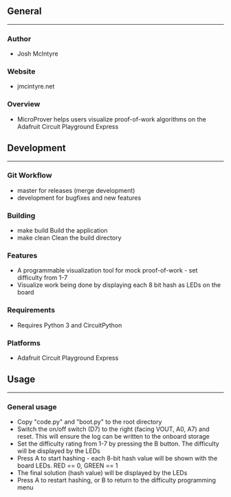 ## General
____________

### Author
* Josh McIntyre

### Website
* jmcintyre.net

### Overview
* MicroProver helps users visualize proof-of-work algorithms on the Adafruit Circuit Playground Express

## Development
________________

### Git Workflow
* master for releases (merge development)
* development for bugfixes and new features

### Building
* make build
Build the application
* make clean
Clean the build directory

### Features
* A programmable visualization tool for mock proof-of-work - set difficulty from 1-7
* Visualize work being done by displaying each 8 bit hash as LEDs on the board 

### Requirements
* Requires Python 3 and CircuitPython

### Platforms
* Adafruit Circuit Playground Express

## Usage
____________

### General usage
* Copy "code.py" and "boot.py" to the root directory
* Switch the on/off switch (D7) to the right (facing VOUT, A0, A7) and reset. This will ensure the log can be written to the onboard storage
* Set the difficulty rating from 1-7 by pressing the B button. The difficulty will be displayed by the LEDs
* Press A to start hashing - each 8-bit hash value will be shown with the board LEDs. RED == 0, GREEN == 1
* The final solution (hash value) will be displayed by the LEDs
* Press A to restart hashing, or B to return to the difficulty programming menu

